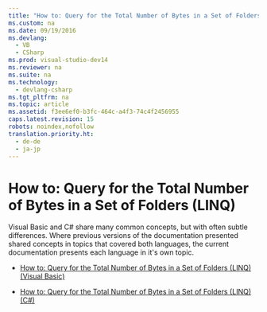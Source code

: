 ```yaml
---
title: "How to: Query for the Total Number of Bytes in a Set of Folders (LINQ)"
ms.custom: na
ms.date: 09/19/2016
ms.devlang: 
  - VB
  - CSharp
ms.prod: visual-studio-dev14
ms.reviewer: na
ms.suite: na
ms.technology: 
  - devlang-csharp
ms.tgt_pltfrm: na
ms.topic: article
ms.assetid: f3ee6ef0-b3fc-464c-a4f3-74c4f2456955
caps.latest.revision: 15
robots: noindex,nofollow
translation.priority.ht: 
  - de-de
  - ja-jp
---
```

# How to: Query for the Total Number of Bytes in a Set of Folders (LINQ)
Visual Basic and C# share many common concepts, but with often subtle differences. Where previous versions of the documentation presented shared concepts in topics that covered both languages, the current documentation presents each language in it's own topic.  
  
-   [How to: Query for the Total Number of Bytes in a Set of Folders (LINQ) (Visual Basic)](../vs140/How-to--Query-for-the-Total-Number-of-Bytes-in-a-Set-of-Folders--LINQ---Visual-Basic-.md)  
  
-   [How to: Query for the Total Number of Bytes in a Set of Folders (LINQ) (C#)](../Topic/How%20to:%20Query%20for%20the%20Total%20Number%20of%20Bytes%20in%20a%20Set%20of%20Folders%20\(LINQ\)%20\(C%23\).md)